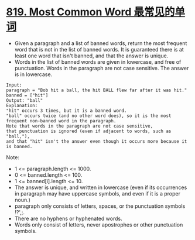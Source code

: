 # [819. Most Common Word 最常见的单词](https://leetcode.com/problems/most-common-word/)
* Given a paragraph and a list of banned words, return the most frequent word that is not in the list of banned words.  It is guaranteed there is at least one word that isn't banned, and that the answer is unique.
* Words in the list of banned words are given in lowercase, and free of punctuation.  Words in the paragraph are not case sensitive.  The answer is in lowercase.
```text
Input: 
paragraph = "Bob hit a ball, the hit BALL flew far after it was hit."
banned = ["hit"]
Output: "ball"
Explanation: 
"hit" occurs 3 times, but it is a banned word.
"ball" occurs twice (and no other word does), so it is the most frequent non-banned word in the paragraph. 
Note that words in the paragraph are not case sensitive,
that punctuation is ignored (even if adjacent to words, such as "ball,"), 
and that "hit" isn't the answer even though it occurs more because it is banned.
```
Note:
* 1 <= paragraph.length <= 1000.
* 0 <= banned.length <= 100.
* 1 <= banned[i].length <= 10.
* The answer is unique, and written in lowercase (even if its occurrences in paragraph may have uppercase symbols, and even if it is a proper noun.)
* paragraph only consists of letters, spaces, or the punctuation symbols !?',;.
* There are no hyphens or hyphenated words.
* Words only consist of letters, never apostrophes or other punctuation symbols.